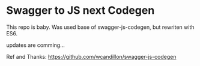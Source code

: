# Swagger to JS next Codegen

This repo is baby. Was used base of swagger-js-codegen, but rewriten with ES6.

updates are comming...

Ref and Thanks: https://github.com/wcandillon/swagger-js-codegen

